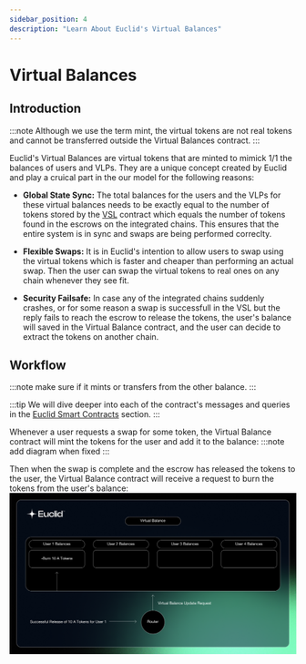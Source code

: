 ```yaml
---
sidebar_position: 4
description: "Learn About Euclid's Virtual Balances"
---
```


# Virtual Balances

## Introduction 
:::note
Although we use the term mint, the virtual tokens are not real tokens and cannot be transferred outside the Virtual Balances contract.
:::

Euclid's Virtual Balances are virtual tokens that are minted to mimick 1/1 the balances of users and VLPs. They are a unique concept created by Euclid and play a cruical part in the our model for the following reasons:

- **Global State Sync:** The total balances for the users and the VLPs for these virtual balances needs to be exactly equal to the number of tokens stored by the [VSL](../Virtual%20Settlement%20Layer/virtual-settlement-layer.md) contract which equals the number of tokens found in the escrows on the integrated chains. This ensures that the entire system is in sync and swaps are being performed correclty.

- **Flexible Swaps:** It is in Euclid's intention to allow users to swap using the virtual tokens which is faster and cheaper than performing an actual swap. Then the user can swap the virtual tokens to real ones on any chain whenever they see fit.

- **Security Failsafe:** In case any of the integrated chains suddenly crashes, or for some reason a swap is successfull in the VSL but the reply fails to reach the escrow to release the tokens, the user's balance will saved in the Virtual Balance contract, and the user can decide to extract the tokens on another chain. 

## Workflow
:::note
make sure if it mints or transfers from the other balance.
:::

:::tip
We will dive deeper into each of the contract's messages and queries in the [Euclid Smart Contracts](../../Euclid%20Protocol/euclid-pool.md) section.
:::

Whenever a user requests a swap for some token, the Virtual Balance contract will mint the tokens for the user and add it to the balance:
:::note
add diagram when fixed
:::

Then when the swap is complete and the escrow has released the tokens to the user, the Virtual Balance contract will receive a request to burn the tokens from the user's balance:
![Euclid Virtual Pools](../../../../static/img/Balace-success.png)